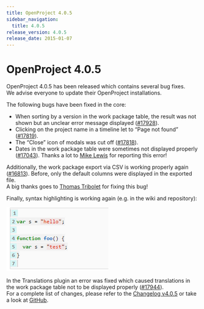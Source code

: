 ```yaml
---
title: OpenProject 4.0.5
sidebar_navigation:
  title: 4.0.5
release_version: 4.0.5
release_date: 2015-01-07
---
```


# OpenProject 4.0.5

OpenProject 4.0.5 has been released which contains several bug fixes.  
We advise everyone to update their OpenProject installations.

The following bugs have been fixed in the core:

  - When sorting by a version in the work package table, the result was
    not shown but an unclear error message displayed
    ([#17928](https://community.openproject.org/work_packages/17928 "Sorting by version leads to 500 in experimental API (\"Unable to retrieve query from URL\") (closed)")).
  - Clicking on the project name in a timeline let to “Page not found”
    ([#17819](https://community.openproject.org/work_packages/17819 "[Regression] Page not found when clicking on project link in timeline (NaN in link) (closed)")).
  - The “Close” icon of modals was cut off
    ([#17818](https://community.openproject.org/work_packages/17818 "[Regression] Close icon of modals is cut off (closed)")).
  - Dates in the work package table were sometimes not displayed properly
    ([#17043](https://community.openproject.org/work_packages/17043 "Single bad translation on work package table. (closed)")).
    Thanks a lot to [Mike Lewis](https://community.openproject.org/users/35400) for reporting
    this error!

Additionally, the work package export via CSV is working properly again
([#16813](https://community.openproject.org/work_packages/16813 "CSV Export is fixed (closed)")).
Before, only the default columns were displayed in the exported file.  
A big thanks goes to [Thomas Tribolet](https://github.com/TribesTom) for
fixing this bug!

Finally, syntax highlighting is working again (e.g. in the wiki and
repository):

![SyntaxHighlighting](SyntaxHighlighting.png)

In the Translations plugin an error was fixed which caused translations
in the work package table not to be displayed properly
([#17944](https://community.openproject.org/work_packages/17944 "Missing js files added (closed)")).  
For a complete list of changes, please refer to the
[Changelog v4.0.5](https://community.openproject.org/versions/566)
or take a look at
[GitHub](https://github.com/opf/openproject/tree/v4.0.5).
